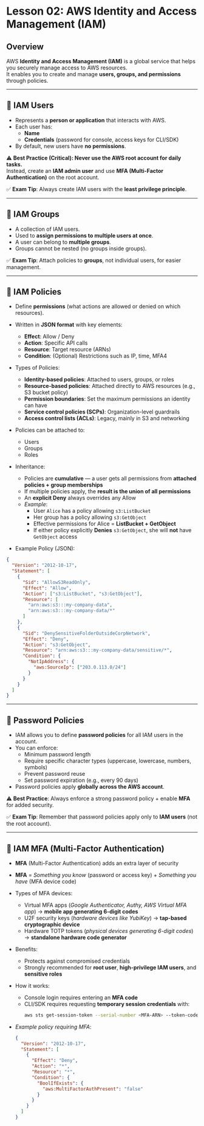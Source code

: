 # Lesson 02: AWS Identity and Access Management (IAM)

## Overview

AWS **Identity and Access Management (IAM)** is a global service that helps you securely manage access to AWS resources.  
It enables you to create and manage **users, groups, and permissions** through policies.

---

## 👤 IAM Users

- Represents a **person or application** that interacts with AWS.
- Each user has:
  - **Name**
  - **Credentials** (password for console, access keys for CLI/SDK)
- By default, new users have **no permissions**.

⚠️ **Best Practice (Critical): Never use the AWS root account for daily tasks.**  
Instead, create an **IAM admin user** and use **MFA (Multi-Factor Authentication)** on the root account.

✅ **Exam Tip**: Always create IAM users with the **least privilege principle**.

---

## 👥 IAM Groups

- A collection of IAM users.
- Used to **assign permissions to multiple users at once**.
- A user can belong to **multiple groups**.
- Groups cannot be nested (no groups inside groups).

✅ **Exam Tip**: Attach policies to **groups**, not individual users, for easier management.

---

## 📜 IAM Policies

- Define **permissions** (what actions are allowed or denied on which resources).

- Written in **JSON format** with key elements:

  - **Effect**: Allow / Deny
  - **Action**: Specific API calls
  - **Resource**: Target resource (ARNs)
  - **Condition**: (Optional) Restrictions such as IP, time, MFA4

- Types of Policies:

  - **Identity-based policies**: Attached to users, groups, or roles
  - **Resource-based policies**: Attached directly to AWS resources (e.g., S3 bucket policy)
  - **Permission boundaries**: Set the maximum permissions an identity can have
  - **Service control policies (SCPs)**: Organization-level guardrails
  - **Access control lists (ACLs)**: Legacy, mainly in S3 and networking

- Policies can be attached to:

  - Users
  - Groups
  - Roles

- Inheritance:

  - Policies are **cumulative** — a user gets all permissions from **attached policies + group memberships**
  - If multiple policies apply, the **result is the union of all permissions**
  - An **explicit Deny** always overrides any Allow
  - _Example_:
    - User `Alice` has a policy allowing `s3:ListBucket`
    - Her group has a policy allowing `s3:GetObject`
    - Effective permissions for Alice = **ListBucket + GetObject**
    - If either policy explicitly **Denies** `s3:GetObject`, she will **not** have `GetObject` access

- Example Policy (JSON):

```json
{
  "Version": "2012-10-17",
  "Statement": [
    {
      "Sid": "AllowS3ReadOnly",
      "Effect": "Allow",
      "Action": ["s3:ListBucket", "s3:GetObject"],
      "Resource": [
        "arn:aws:s3:::my-company-data",
        "arn:aws:s3:::my-company-data/*"
      ]
    },
    {
      "Sid": "DenySensitiveFolderOutsideCorpNetwork",
      "Effect": "Deny",
      "Action": "s3:GetObject",
      "Resource": "arn:aws:s3:::my-company-data/sensitive/*",
      "Condition": {
        "NotIpAddress": {
          "aws:SourceIp": ["203.0.113.0/24"]
        }
      }
    }
  ]
}
```

---

## 🔑 Password Policies

- IAM allows you to define **password policies** for all IAM users in the account.
- You can enforce:
  - Minimum password length
  - Require specific character types (uppercase, lowercase, numbers, symbols)
  - Prevent password reuse
  - Set password expiration (e.g., every 90 days)
- Password policies apply **globally across the AWS account**.

⚠️ **Best Practice**: Always enforce a strong password policy + enable **MFA** for added security.

✅ **Exam Tip**: Remember that password policies apply only to **IAM users** (not the root account).

---

## 🔐 IAM MFA (Multi-Factor Authentication)

- **MFA** (Multi-Factor Authentication) adds an extra layer of security
- **MFA** = _Something you know_ (password or access key) + _Something you have_ (MFA device code)
- Types of MFA devices:

  - Virtual MFA apps (_Google Authenticator, Authy, AWS Virtual MFA app_) → **mobile app generating 6-digit codes**
  - U2F security keys (_hardware devices like YubiKey_) → **tap-based cryptographic device**
  - Hardware TOTP tokens (_physical devices generating 6-digit codes_) → **standalone hardware code generator**

- Benefits:
  - Protects against compromised credentials
  - Strongly recommended for **root user**, **high-privilege IAM users**, and **sensitive roles**
- How it works:
  - Console login requires entering an **MFA code**
  - CLI/SDK requires requesting **temporary session credentials** with:
    ```sh
    aws sts get-session-token --serial-number <MFA-ARN> --token-code <MFA-CODE>
    ```
- _Example policy requiring MFA_:
  ```json
  {
    "Version": "2012-10-17",
    "Statement": [
      {
        "Effect": "Deny",
        "Action": "*",
        "Resource": "*",
        "Condition": {
          "BoolIfExists": {
            "aws:MultiFactorAuthPresent": "false"
          }
        }
      }
    ]
  }
  ```
